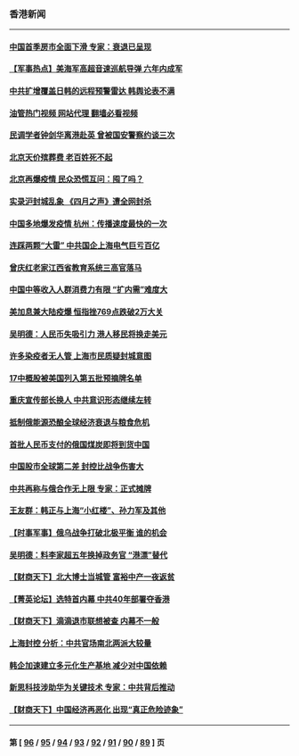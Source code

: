 ### 香港新闻
---
#### [中国首季房市全面下滑 专家：衰退已呈现](../../pages/ncid1349362/n13720590.md?04270045) 
#### [【军事热点】美海军高超音速巡航导弹 六年内成军](../../pages/ncid1349362/n13720817.md?04270045) 
#### [中共扩增覆盖日韩的远程预警雷达 韩舆论表不满](../../pages/ncid1349362/n13720659.md?04270045) 
#### [油管热门视频 网站代理 翻墙必看视频](http://209.222.30.114:81/youtube.html?04270045)
#### [民调学者钟剑华离港赴英 曾被国安警察约谈三次](../../pages/ncid1349362/n13720696.md?04270045) 
#### [北京天价殡葬费 老百姓死不起](../../pages/ncid1349362/n13720672.md?04270045) 
#### [北京再爆疫情 民众恐慌互问：囤了吗？](../../pages/ncid1349362/n13720653.md?04270045) 
#### [实录沪封城乱象 《四月之声》遭全网封杀](../../pages/ncid1349362/n13720629.md?04270045) 
#### [中国多地爆发疫情 杭州：传播速度最快的一次](../../pages/ncid1349362/n13720578.md?04270045) 
#### [连踩两颗“大雷” 中共国企上海电气巨亏百亿](../../pages/ncid1349362/n13720372.md?04270045) 
#### [曾庆红老家江西省教育系统三高官落马](../../pages/ncid1349362/n13720366.md?04270045) 
#### [中国中等收入人群消费力有限 “扩内需”难度大](../../pages/ncid1349362/n13720359.md?04270045) 
#### [美加息兼大陆疫爆 恒指挫769点跌破2万大关](../../pages/ncid1349362/n13720493.md?04270045) 
#### [吴明德：人民币失吸引力 港人移民将换走美元](../../pages/ncid1349362/n13720135.md?04270045) 
#### [许多染疫者无人管 上海市民质疑封城意图](../../pages/ncid1349362/n13720358.md?04270045) 
#### [17中概股被美国列入第五批预摘牌名单](../../pages/ncid1349362/n13720347.md?04270045) 
#### [重庆宣传部长换人 中共意识形态继续左转](../../pages/ncid1349362/n13720332.md?04270045) 
#### [抵制俄能源恐酿全球经济衰退与粮食危机](../../pages/ncid1349362/n13720438.md?04270045) 
#### [首批人民币支付的俄国煤炭即将到货中国](../../pages/ncid1349362/n13720391.md?04270045) 
#### [中国股市全球第二差 封控比战争伤害大](../../pages/ncid1349362/n13720380.md?04270045) 
#### [中共再称与俄合作无上限 专家：正式摊牌](../../pages/ncid1349362/n13720362.md?04270045) 
#### [王友群：韩正与上海“小红楼”、孙力军及其他](../../pages/ncid1349362/n13719454.md?04270045) 
#### [【时事军事】俄乌战争打破北极平衡 谁的机会](../../pages/ncid1349362/n13718670.md?04270045) 
#### [吴明德：料李家超五年换掉政务官 “港漂”替代](../../pages/ncid1349362/n13718858.md?04270045) 
#### [【财商天下】北大博士当城管 富裕中产一夜返贫](../../pages/ncid1349362/n13718664.md?04270045) 
#### [【菁英论坛】选特首内幕 中共40年部署夺香港](../../pages/ncid1349362/n13718678.md?04270045) 
#### [【财商天下】滴滴退市联想被查 内幕不一般](../../pages/ncid1349362/n13717975.md?04270045) 
#### [上海封控 分析：中共官场南北两派大较量](../../pages/ncid1349362/n13717251.md?04270045) 
#### [韩企加速建立多元化生产基地 减少对中国依赖](../../pages/ncid1349362/n13717330.md?04270045) 
#### [新思科技涉助华为关键技术 专家：中共背后推动](../../pages/ncid1349362/n13717246.md?04270045) 
#### [【财商天下】中国经济再恶化 出现“真正危险迹象”](../../pages/ncid1349362/n13717194.md?04270045) 

---
#### 第 [ [96](./96.md?04270045) / [95](./95.md?04270045) / [94](./94.md?04270045) / [93](./93.md?04270045) / [92](./92.md?04270045) / [91](./91.md?04270045) / [90](./90.md?04270045) / [89](./89.md?04270045) ] 页
